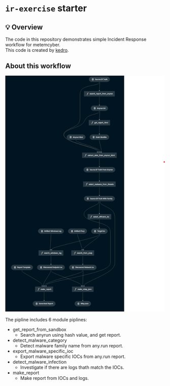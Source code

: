 # `ir-exercise` starter

## 💡 Overview
The code in this repository demonstrates simple Incident Response workflow for metemcyber.  
This code is created by [kedro](https://github.com/quantumblacklabs/kedro).

## About this workflow
![](./images/ir-exercise_pipeline.png)

The pipline includes 6 module piplines:
* get_report_from_sandbox
    * Search anyrun using hash value, and get report.
* detect_malware_category
    * Detect malware family name from any.run report.       
* export_malware_specific_ioc
    * Export malware specific IOCs from any.run report.
* detect_malware_infection
    * Investigate if there are logs thath match the IOCs.
* make_report
    * Make report from IOCs and logs.

